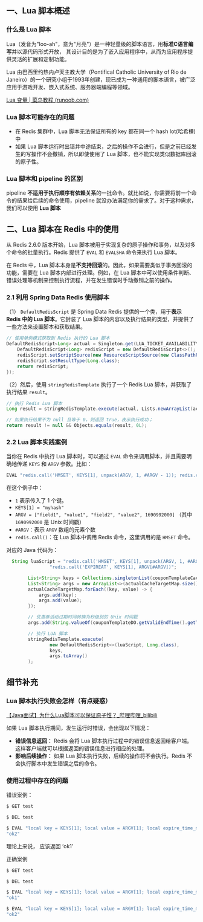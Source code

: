 ## 一、Lua 脚本概述

### 什么是 Lua 脚本

Lua（发音为"loo-ah"，意为"月亮"）是一种轻量级的脚本语言，用**标准C语言编写**并以源代码形式开放， 其设计目的是为了嵌入应用程序中，从而为应用程序提供灵活的扩展和定制功能。

Lua 由巴西里约热内卢天主教大学（Pontifical Catholic University of Rio de Janeiro）的一个研究小组于1993年创建，现已成为一种通用的脚本语言，被广泛应用于游戏开发、嵌入式系统、服务器端编程等领域。

[Lua 变量 | 菜鸟教程 (runoob.com)](https://www.runoob.com/lua/lua-variables.html)



### Lua 脚本可能存在的问题

- 在 Redis 集群中，Lua 脚本无法保证所有的 key 都在同一个 hash lot(哈希槽)中
- 如果 Lua 脚本运行时出错并中途结束，之后的操作不会进行，但是之前已经发生的写操作不会撤销，所以即使使用了 Lua 脚本，也不能实现类似数据库回滚的原子性。



### Lua 脚本和 pipeline 的区别

pipeline **不适用于执行顺序有依赖关系**的一批命令。就比如说，你需要将前一个命令的结果给后续的命令使用，pipeline 就没办法满足你的需求了。对于这种需求，我们可以使用 **Lua 脚本** 





## 二、Lua 脚本在 Redis 中的使用

从 Redis 2.6.0 版本开始，Lua 脚本被用于实现复杂的原子操作和事务，以及对多个命令的批量执行。Redis 提供了 `EVAL` 和 `EVALSHA` 命令来执行 Lua 脚本。

在 Redis 中，Lua 脚本本身是**不支持回滚**的。因此，如果需要类似于事务回滚的功能，需要在 Lua 脚本内部进行处理。例如，在 Lua 脚本中可以使用条件判断、错误处理等机制来控制执行流程，并在发生错误时手动撤销之前的操作。



### 2.1 利用 Spring Data Redis 使用脚本

（1）  `DefaultRedisScript` 是 Spring Data Redis 提供的一个类，用于**表示 Redis 中的 Lua 脚本**。它封装了 Lua 脚本的内容以及执行结果的类型，并提供了一些方法来设置脚本和获取结果。

```java
// 使用单例模式获取到 Redis 执行的 Lua 脚本
DefaultRedisScript<Long> actual = Singleton.get(LUA_TICKET_AVAILABILITY_TOKEN_BUCKET_PATH, () -> {
    DefaultRedisScript<Long> redisScript = new DefaultRedisScript<>();
    redisScript.setScriptSource(new ResourceScriptSource(new ClassPathResource(LUA_TICKET_AVAILABILITY_TOKEN_BUCKET_PATH)));
    redisScript.setResultType(Long.class);
    return redisScript;
});
```

（2）然后，使用 `stringRedisTemplate` 执行了一个 Redis Lua 脚本，并获取了执行结果 `result`。

```java
// 执行 Redis Lua 脚本
Long result = stringRedisTemplate.execute(actual, Lists.newArrayList(actualHashKey, luaScriptKey), JSON.toJSONString(seatTypeCountArray), JSON.toJSONString(takeoutRouteDTOList));

// 如果执行结果不为 null 且等于 0，则返回 true，表示执行成功；
return result != null && Objects.equals(result, 0L);
```





### 2.2 Lua 脚本实践案例

当你在 Redis 中执行 Lua 脚本时，可以通过 `EVAL` 命令来调用脚本，并且需要明确地传递 `KEYS` 和 `ARGV` 参数。比如：

```bash
EVAL "redis.call('HMSET', KEYS[1], unpack(ARGV, 1, #ARGV - 1)); redis.call('EXPIREAT', KEYS[1], ARGV[#ARGV])" 1 myhash field1 value1 field2 value2 1690992000
```

在这个例子中：

- `1` 表示传入了 1 个键。
- `KEYS[1] = "myhash"`
- `ARGV = ["field1", "value1", "field2", "value2", 1690992000]` （其中 `1690992000` 是 Unix 时间戳）
- `#ARGV`：表示 `ARGV` 数组的元素个数
- `redis.call()`：在 Lua 脚本中调用 Redis 命令，这里调用的是 `HMSET` 命令。





对应的 Java 代码为：

```java
  String luaScript = "redis.call('HMSET', KEYS[1], unpack(ARGV, 1, #ARGV - 1)) " +
                "redis.call('EXPIREAT', KEYS[1], ARGV[#ARGV])";

        List<String> keys = Collections.singletonList(couponTemplateCacheKey);
        List<String> args = new ArrayList<>(actualCacheTargetMap.size() * 2 + 1);
        actualCacheTargetMap.forEach((key, value) -> {
            args.add(key);
            args.add(value);
        });

        // 优惠券活动过期时间转换为秒级别的 Unix 时间戳
        args.add(String.valueOf(couponTemplateDO.getValidEndTime().getTime() / 1000));

        // 执行 LUA 脚本
        stringRedisTemplate.execute(
                new DefaultRedisScript<>(luaScript, Long.class),
                keys,
                args.toArray()
        );
```





## 细节补充

### Lua 脚本执行失败会怎样（有点疑惑）

[【Java面试】为什么Lua脚本可以保证原子性？_哔哩哔哩_bilibili](https://www.bilibili.com/video/BV1nA4m1A7Gn/?spm_id_from=333.788&vd_source=52cd9a9deff2e511c87ff028e3bb01d2)

如果 Lua 脚本执行期间，发生运行时错误，会出现以下情况：

- **错误信息返回：** Redis 会将 Lua 脚本执行过程中的错误信息返回给客户端。这样客户端就可以根据返回的错误信息进行相应的处理。
- **影响后续操作：** 如果 Lua 脚本执行失败，后续的操作将不会执行。Redis 不会执行脚本中发生错误之后的命令。









### 使用过程中存在的问题

错误案例：

```bash
$ GET test

$ DEL test

$ EVAL "local key = KEYS[1]; local value = ARGV[1]; local expire_time_ms = ARGV[2]; local result = redis.call('SET', key, value, 'NX', 'PX', expire_time_ms); if result == 'OK' then return 'ok1' else return 'ok2' end" 1 test testValue 60000
"ok2"
```

理论上来说， 应该返回 ‘ok1’



正确案例

```bash
$ GET test

$ DEL test

$ EVAL "local key = KEYS[1]; local value = ARGV[1]; local expire_time_ms = ARGV[2]; if redis.call('SET', key, value, 'NX', 'PX', expire_time_ms) then return 'ok1' else return 'ok2' end" 1 test testValue 60000
"ok1"

$ EVAL "local key = KEYS[1]; local value = ARGV[1]; local expire_time_ms = ARGV[2]; if redis.call('SET', key, value, 'NX', 'PX', expire_time_ms) then return 'ok1' else return 'ok2' end" 1 test testValue 60000
"ok2"
```

